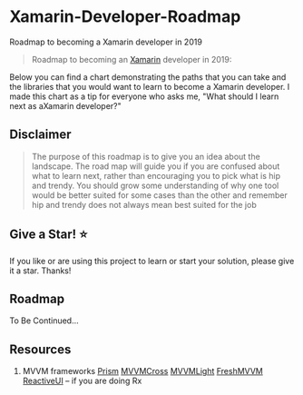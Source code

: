 # Xamarin-Developer-Roadmap
Roadmap to becoming a Xamarin developer in 2019

> Roadmap to becoming an [Xamarin](https://docs.microsoft.com/en-us/xamarin/) developer in 2019:

Below you can find a chart demonstrating the paths that you can take and the libraries that you would want to learn to become a Xamarin developer. I made this chart as a tip for everyone who asks me, "What should I learn next as aXamarin developer?"

## Disclaimer

> The purpose of this roadmap is to give you an idea about the landscape. The road map will guide you if you are confused about what to learn next, rather than encouraging you to pick what is hip and trendy. You should grow some understanding of why one tool would be better suited for some cases than the other and remember hip and trendy does not always mean best suited for the job

## Give a Star! :star:

If you like or are using this project to learn or start your solution, please give it a star. Thanks!

## Roadmap

To Be Continued...

## Resources

1. MVVM frameworks
    [Prism](https://github.com/PrismLibrary/Prism)
    [MVVMCross](https://www.mvvmcross.com/)
    [MVVMLight](http://www.mvvmlight.net/)
    [FreshMVVM](https://github.com/rid00z/FreshMvvm)
    [ReactiveUI](https://reactiveui.net/) – if you are doing Rx

